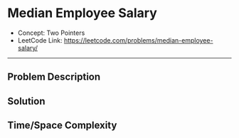 # Median Employee Salary

- Concept: Two Pointers
- LeetCode Link: https://leetcode.com/problems/median-employee-salary/

---

## Problem Description

## Solution

## Time/Space Complexity

